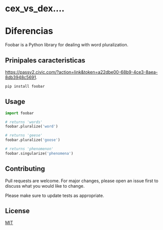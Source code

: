 # cex_vs_dex....
# Diferencias

Foobar is a Python library for dealing with word pluralization.

## Prinipales caracteristicas

https://passv2.civic.com/?action=link&token=a22dbe00-68b9-4ce3-8aea-8db3948c5691.

```bash
pip install foobar
```

## Usage

```python
import foobar

# returns 'words'
foobar.pluralize('word')

# returns 'geese'
foobar.pluralize('goose')

# returns 'phenomenon'
foobar.singularize('phenomena')
```

## Contributing

Pull requests are welcome. For major changes, please open an issue first
to discuss what you would like to change.

Please make sure to update tests as appropriate.

## License

[MIT](https://choosealicense.com/licenses/mit/)
